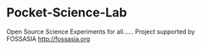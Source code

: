 # Pocket-Science-Lab
Open Source Science Experiments for all...... Project supported by FOSSASIA http://fossasia.org
